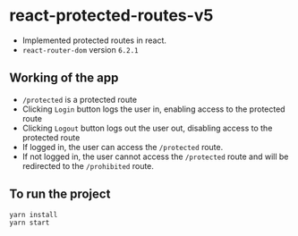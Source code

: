 # react-protected-routes-v5

- Implemented protected routes in react.
- ` react-router-dom ` version `6.2.1`

## Working of the app

- ` /protected ` is a protected route
- Clicking `Login` button logs the user in,  enabling access to the protected route
- Clicking `Logout` button logs out the user out, disabling access to the protected route
- If logged in, the user can access the `/protected` route.
- If not logged in, the user cannot access the `/protected` route and will be redirected to the `/prohibited` route.

## To run the project

```
yarn install
yarn start
```